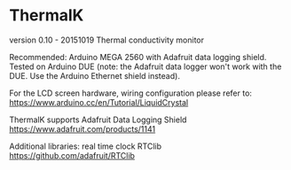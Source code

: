 # ThermalK
version 0.10 - 20151019
Thermal conductivity monitor

Recommended: Arduino MEGA 2560 with Adafruit data logging shield.
Tested on Arduino DUE (note: the Adafruit data logger won't work
    with the DUE. Use the Arduino Ethernet shield instead).

For the LCD screen hardware, wiring configuration please refer to:
https://www.arduino.cc/en/Tutorial/LiquidCrystal

ThermalK supports Adafruit Data Logging Shield
https://www.adafruit.com/products/1141

Additional libraries: real time clock RTClib
https://github.com/adafruit/RTClib

